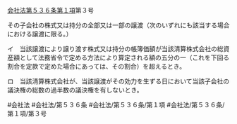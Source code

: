[会社法第５３６条第１項](会社法＿＿＿＿第５３６条第１項)第３号

その子会社の株式又は持分の全部又は一部の譲渡（次のいずれにも該当する場合における譲渡に限る。）

イ　当該譲渡により譲り渡す株式又は持分の帳簿価額が当該清算株式会社の総資産額として法務省令で定める方法により算定される額の五分の一（これを下回る割合を定款で定めた場合にあっては、その割合）を超えるとき。

ロ　当該清算株式会社が、当該譲渡がその効力を生ずる日において当該子会社の議決権の総数の過半数の議決権を有しないとき。


#会社法
#会社法/第５３６条
#会社法/第５３６条/第１項
#会社法/第５３６条/第１項/第３号
